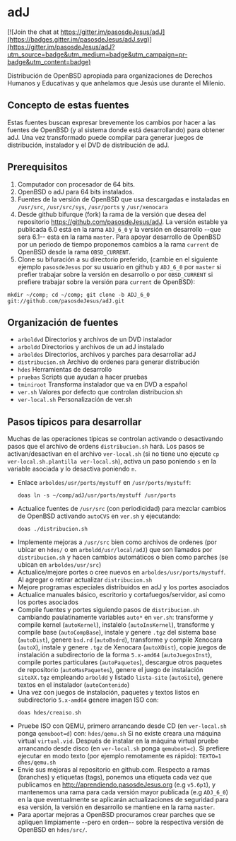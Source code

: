 adJ
===

[![Join the chat at https://gitter.im/pasosdeJesus/adJ](https://badges.gitter.im/pasosdeJesus/adJ.svg)](https://gitter.im/pasosdeJesus/adJ?utm_source=badge&utm_medium=badge&utm_campaign=pr-badge&utm_content=badge)

Distribución de OpenBSD apropiada para organizaciones de Derechos Humanos 
y Educativas y que anhelamos que Jesús use durante el Milenio.


Concepto de estas fuentes
-------------------------

Estas fuentes buscan expresar brevemente los cambios por hacer a las fuentes de OpenBSD (y al sistema donde está desarrollando) para obtener adJ.  Una vez transformado puede compilar para generar juegos de distribución, instalador y el DVD de distribución de adJ.


Prerequisitos
-------------

1. Computador con procesador de 64 bits.
2. OpenBSD o adJ para 64 bits instalados.
3. Fuentes de la versión de OpenBSD que usa descargadas e instaladas en ```/usr/src```, ```/usr/src/sys```, ```/usr/ports``` y ```/usr/xenocara```
4. Desde github bifurque (fork) la rama de la versión que desea del repositorio https://github.com/pasosdeJesus/adJ.  La versión estable ya publicada 6.0 está en la rama ```ADJ_6_0``` y la versión en desarrollo --que sera 6.1-- esta en la rama ```master```. Para apoyar desarrollo de OpenBSD por un periodo de tiempo proponemos cambios a la rama ```current``` de OpenBSD desde la rama ```OBSD_CURRENT```.
5. Clone su bifuración a su directorio preferido, (cambie en el siguiente ejemplo ```pasosdeJesus``` por su usuario en github y ```ADJ_6_0``` por ```master``` si prefier trabajar sobre la versión en desarrollo o por ```OBSD_CURRENT``` si prefiere trabajar sobre la versión para ```current``` de OpenBSD):
```
mkdir ~/comp; cd ~/comp; git clone -b ADJ_6_0 git://github.com/pasosdeJesus/adJ.git
```


Organización de fuentes
-----------------------

- ```arboldvd```   Directorios y archivos de un DVD instalador
- ```arboldd```    Directorios y archivos de un adJ instalado
- ```arboldes```   Directorios, archivos y parches para desarrollar adJ
- ```distribucion.sh```	Archivo de ordenes para generar distribución
- ```hdes```       Herramientas de desarrollo
- ```pruebas```    Scripts que ayudan a hacer pruebas
- ```tminiroot```  Transforma instalador que va en DVD a español
- ```ver.sh```     Valores por defecto que controlan distribucion.sh
- ```ver-local.sh```		Personalización de ver.sh



Pasos típicos para desarrollar
------------------------------

Muchas de las operaciones típicas se controlan activando o desactivando pasos 
que el archivo de ordens ```distribucion.sh``` hará.  Los pasos se 
activan/desactivan en el archivo ```ver-local.sh``` (si no tiene uno ejecute 
```cp ver-local.sh.plantilla ver-local.sh```), activa un paso poniendo ```s``` 
en la variable asociada y lo desactiva poniendo ```n```.

* Enlace ```arboldes/usr/ports/mystuff``` en ```/usr/ports/mystuff```:  
	```
	doas ln -s ~/comp/adJ/usr/ports/mystuff /usr/ports
	```
* Actualice fuentes de ```/usr/src``` (con periodicidad) para mezclar cambios de OpenBSD activando ```autoCVS``` en ```ver.sh``` y ejecutando:
	```
	doas ./distribucion.sh
	```
* Implemente mejoras a ```/usr/src``` bien como archivos de ordenes (por ubicar en ```hdes/``` o en ```arboldd/usr/local/adJ```) que son llamados por ```distribucion.sh``` y hacen cambios automáticos  o bien como parches (se ubican en ```arboldes/usr/src```)
* Actualice/mejore portes o cree nuevos en ```arboldes/usr/ports/mystuff```.  Al agregar o retirar actualizar ```distribucion.sh```
* Mejore programas especiales distribuidos en adJ y los portes asociados
* Actualice manuales básico, escritorio y cortafuegos/servidor, así como los portes asociados
* Compile fuentes y portes siguiendo pasos de ```distribucion.sh``` cambiando paulatinamente variables ```auto*``` en ```ver.sh```: transforme y compile kernel (```autoKernel```), instalelo (```autoInsKernel```), transforme y compile base (```autoCompBase```), instale y genere ```.tgz``` del sistema base (```autoDist```), genere ```bsd.rd``` (```autoBsdrd```), transforme y compile Xenocara (```autoX```), instale y genere ```.tgz``` de Xenocara (```autoXDist```), copie juegos de instalación a subdirectorio de la forma ```5.x-amd64``` (```autoJuegosInst```), compile portes particulares (```autoPaquetes```), descargue otros paquetes de repositorio (```autoMasPaquetes```), genere el juego de instalación ```siteXX.tgz``` empleando ```arboldd``` y listado ```lista-site``` (```autoSite```), genere textos en el instalador (```autoContenido```)
* Una vez con juegos de instalación, paquetes y textos listos en subdirectorio ```5.x-amd64``` genere imagen ISO con: 
	```
	doas hdes/creaiso.sh
	```
* Pruebe ISO con QEMU, primero arrancando desde CD (en ```ver-local.sh``` ponga ```qemuboot=d```) con: 
	```hdes/qemu.sh```
	Si no existe creara una máquina virtual ```virtual.vid```.  Después de instalar en la máquina virtual pruebe arrancando desde disco (en ```ver-local.sh``` ponga ```qemuboot=c```).   Si prefiere ejecutar en modo texto (por ejemplo remotamente es rápido): 
	```TEXTO=1 dhes/qemu.sh```
* Envie sus mejoras al repositorio en github.com.  Respecto a ramas (branches) y etiquetas (tags), ponemos una etiqueta cada vez que publicamos en http://aprendiendo.pasosdeJesus.org (e.g ```v5.6p1```), y mantenemos una rama para cada versión mayor publicada (e.g ```ADJ_6_0```) en la que eventualmente se aplicarán actualizaciones de seguridad para esa versión, la versión en desarrollo se mantiene en la rama ```master```.
* Para aportar mejoras a OpenBSD procuramos crear parches que se apliquen limpiamente --pero en orden-- sobre la respectiva versión de OpenBSD en ```hdes/src/```.

